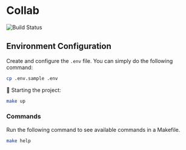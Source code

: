 # Collab

![Build Status](https://github.com/arif/collab/actions/workflows/build.yaml/badge.svg)


## Environment Configuration

Create and configure the `.env` file. You can simply do the following command:

```sh
cp .env.sample .env
```

🐼 Starting the project:

```sh
make up
```

### Commands

Run the following command to see available commands in a Makefile.

```sh
make help
```

